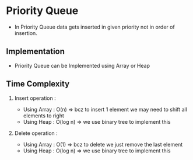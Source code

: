 # Priority Queue

- In Priority Queue data gets inserted in given priority not in order of insertion.

## Implementation

- Priority Queue can be Implemented using Array or Heap

## Time Complexity

1. Insert operation :

   - Using Array : O(n)
     => bcz to insert 1 element we may need to shift all elements to right
   - Using Heap : O(log n)
     => we use binary tree to implement this

2. Delete operation :
   - Using Array : O(1)
     => bcz to delete we just remove the last element
   - Using Heap : O(log n)
     => we use binary tree to implement this
